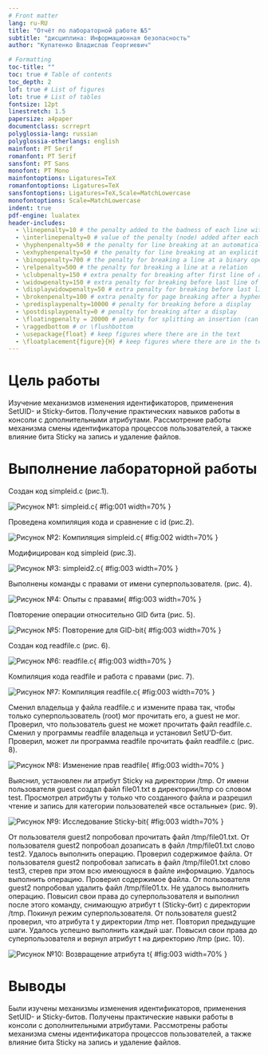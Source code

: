 ```yaml
---
# Front matter
lang: ru-RU
title: "Отчёт по лабораторной работе №5"
subtitle: "дисциплина: Информационная безопасность"
author: "Купатенко Владислав Георгиевич"

# Formatting
toc-title: ""
toc: true # Table of contents
toc_depth: 2
lof: true # List of figures
lot: true # List of tables
fontsize: 12pt
linestretch: 1.5
papersize: a4paper
documentclass: scrreprt
polyglossia-lang: russian
polyglossia-otherlangs: english
mainfont: PT Serif
romanfont: PT Serif
sansfont: PT Sans
monofont: PT Mono
mainfontoptions: Ligatures=TeX
romanfontoptions: Ligatures=TeX
sansfontoptions: Ligatures=TeX,Scale=MatchLowercase
monofontoptions: Scale=MatchLowercase
indent: true
pdf-engine: lualatex
header-includes:
  - \linepenalty=10 # the penalty added to the badness of each line within a paragraph (no associated penalty node) Increasing the value makes tex try to have fewer lines in the paragraph.
  - \interlinepenalty=0 # value of the penalty (node) added after each line of a paragraph.
  - \hyphenpenalty=50 # the penalty for line breaking at an automatically inserted hyphen
  - \exhyphenpenalty=50 # the penalty for line breaking at an explicit hyphen
  - \binoppenalty=700 # the penalty for breaking a line at a binary operator
  - \relpenalty=500 # the penalty for breaking a line at a relation
  - \clubpenalty=150 # extra penalty for breaking after first line of a paragraph
  - \widowpenalty=150 # extra penalty for breaking before last line of a paragraph
  - \displaywidowpenalty=50 # extra penalty for breaking before last line before a display math
  - \brokenpenalty=100 # extra penalty for page breaking after a hyphenated line
  - \predisplaypenalty=10000 # penalty for breaking before a display
  - \postdisplaypenalty=0 # penalty for breaking after a display
  - \floatingpenalty = 20000 # penalty for splitting an insertion (can only be split footnote in standard LaTeX)
  - \raggedbottom # or \flushbottom
  - \usepackage{float} # keep figures where there are in the text
  - \floatplacement{figure}{H} # keep figures where there are in the text
---
```


# Цель работы

Изучение механизмов изменения идентификаторов, применения SetUID- и Sticky-битов. Получение практических навыков работы в консоли с дополнительными атрибутами. Рассмотрение работы механизма смены идентификатора процессов пользователей, а также влияние бита Sticky на запись и удаление файлов.

# Выполнение лабораторной работы

Создан код simpleid.c (рис.1).

![Рисунок №1: simpleid.c](image/1.png){ #fig:001 width=70% }

Проведена компиляция кода и сравнение с id (рис.2).

![Рисунок №2: Компиляция simpleid.c](image/2.png){ #fig:002 width=70% }

Модифицирован код simpleid (рис.3).

![Рисунок №3: simpleid2.c](image/3.png){ #fig:003 width=70% }

Выполнены команды с правами от имени суперпользователя. (рис. 4).

![Рисунок №4: Опыты с правами](image/4.png){ #fig:003 width=70% }

Повторение операции относительно GID бита (рис. 5).

![Рисунок №5: Повторение для GID-bit ](image/5.png){ #fig:003 width=70% }

Создан код readfile.c (рис. 6).

![Рисунок №6: readfile.c](image/6.png){ #fig:003 width=70% }

Компиляция кода readfile и работа с правами (рис. 7).

![Рисунок №7: Компиляция readfile.c](image/7.png){ #fig:003 width=70% }

Сменил владельца у файла readfile.c и измените права так, чтобы только суперпользователь (root) мог прочитать его, a guest не мог. Проверил, что пользователь guest не может прочитать файл readfile.c. Сменил у программы readfile владельца и установил SetU’D-бит. Проверил, может ли программа readfile прочитать файл readfile.c (рис. 8).

![Рисунок №8: Изменение прав readfile](image/8.png){ #fig:003 width=70% }

Выяснил, установлен ли атрибут Sticky на директории /tmp. От имени пользователя guest создал файл file01.txt в директории/tmp со словом test. Просмотрел атрибуты у только что созданного файла и разрешил чтение и запись для категории пользователей «все остальные» (рис. 9).

![Рисунок №9: Исследование Sticky-bit](image/9.png){ #fig:003 width=70% }

От пользователя guest2 попробовал прочитать файл /tmp/file01.txt. От пользователя guest2 попробоал дозаписать в файл /tmp/file01.txt слово test2. Удалось выполнить операцию. Проверил содержимое файла. От пользователя guest2 попробовал записать в файл /tmp/file01.txt слово test3, стерев при этом всю имеющуюся в файле информацию. Удалось выполнить операцию. Проверил содержимое файла. От пользователя guest2 попробовал удалить файл /tmp/file01.tx. Не удалось выполнить операцию. Повысил свои права до суперпользователя и выполнил после этого команду, снимающую атрибут t (Sticky-бит) с директории /tmp. Покинул режим суперпользователя. От пользователя guest2 проверил, что атрибута t у директории /tmp нет. Повторил предыдущие шаги. Удалось успешно выполнить каждый шаг. Повысил свои права до суперпользователя и вернул атрибут t на директорию /tmp (рис. 10).

![Рисунок №10: Возвращение атрибута t](image/10.png){ #fig:003 width=70% }

# Выводы

Были изучены механизмы изменения идентификаторов, применения SetUID- и Sticky-битов. Получены практические навыки работы в консоли с дополнительными атрибутами. Рассмотрены работы механизма смены идентификатора процессов пользователей, а также влияние бита Sticky на запись и удаление файлов.
